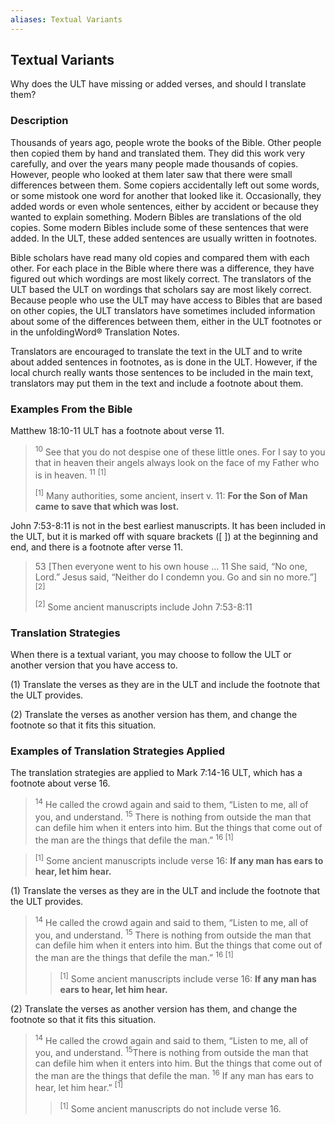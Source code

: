 ```yaml
---
aliases: Textual Variants
---
```


## Textual Variants

Why does the ULT have missing or added verses, and should I translate them?

### Description

Thousands of years ago, people wrote the books of the Bible. Other people then copied them by hand and translated them. They did this work very carefully, and over the years many people made thousands of copies. However, people who looked at them later saw that there were small differences between them. Some copiers accidentally left out some words, or some mistook one word for another that looked like it. Occasionally, they added words or even whole sentences, either by accident or because they wanted to explain something. Modern Bibles are translations of the old copies. Some modern Bibles include some of these sentences that were added. In the ULT, these added sentences are usually written in footnotes.

Bible scholars have read many old copies and compared them with each other. For each place in the Bible where there was a difference, they have figured out which wordings are most likely correct. The translators of the ULT based the ULT on wordings that scholars say are most likely correct. Because people who use the ULT may have access to Bibles that are based on other copies, the ULT translators have sometimes included information about some of the differences between them, either in the ULT footnotes or in the unfoldingWord® Translation Notes.

Translators are encouraged to translate the text in the ULT and to write about added sentences in footnotes, as is done in the ULT. However, if the local church really wants those sentences to be included in the main text, translators may put them in the text and include a footnote about them.

### Examples From the Bible

Matthew 18:10-11 ULT has a footnote about verse 11.

> <sup> 10</sup> See that you do not despise one of these little ones. For I say to you that in heaven their angels always look on the face of my Father who is in heaven. <sup>11</sup> <sup> [1]</sup>
>
> <sup> [1]</sup> Many authorities, some ancient, insert v. 11: **For the Son of Man came to save that which was lost.**

John 7:53-8:11 is not in the best earliest manuscripts. It has been included in the ULT, but it is marked off with square brackets ([ ]) at the beginning and end, and there is a footnote after verse 11.

> 53 \[Then everyone went to his own house … 11 She said, “No one, Lord.” Jesus said, “Neither do I condemn you. Go and sin no more.”\] <sup> [2]</sup>
>
> <sup> [2]</sup> Some ancient manuscripts include John 7:53-8:11

### Translation Strategies

When there is a textual variant, you may choose to follow the ULT or another version that you have access to.

(1) Translate the verses as they are in the ULT and include the footnote that the ULT provides.

(2) Translate the verses as another version has them, and change the footnote so that it fits this situation.

### Examples of Translation Strategies Applied

The translation strategies are applied to Mark 7:14-16 ULT, which has a footnote about verse 16.

> <sup>14</sup> He called the crowd again and said to them, “Listen to me, all of you, and understand. <sup>15</sup> There is nothing from outside the man that can defile him when it enters into him. But the things that come out of the man are the things that defile the man.” <sup>16 [1]</sup>

> <sup> [1]</sup> Some ancient manuscripts include verse 16: **If any man has ears to hear, let him hear.**

(1) Translate the verses as they are in the ULT and include the footnote that the ULT provides.

> <sup>14</sup> He called the crowd again and said to them, “Listen to me, all of you, and understand. <sup>15</sup> There is nothing from outside the man that can defile him when it enters into him. But the things that come out of the man are the things that defile the man.” <sup>16 [1]</sup>
>
> > <sup> [1]</sup> Some ancient manuscripts include verse 16: **If any man has ears to hear, let him hear.**

(2) Translate the verses as another version has them, and change the footnote so that it fits this situation.

> <sup>14</sup> He called the crowd again and said to them, “Listen to me, all of you, and understand. <sup>15</sup>There is nothing from outside the man that can defile him when it enters into him. But the things that come out of the man are the things that defile the man. <sup>16</sup> If any man has ears to hear, let him hear.” <sup> [1]</sup>
>
> > <sup> [1]</sup> Some ancient manuscripts do not include verse 16.
